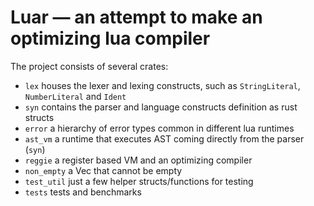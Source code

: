 # Luar — an attempt to make an optimizing lua compiler

The project consists of several crates:
- `lex` houses the lexer and lexing constructs, such as `StringLiteral`, `NumberLiteral` and `Ident`
- `syn` contains the parser and language constructs definition as rust structs
- `error` a hierarchy of error types common in different lua runtimes
- `ast_vm` a runtime that executes AST coming directly from the parser (`syn`)
- `reggie` a register based VM and an optimizing compiler
- `non_empty` a Vec that cannot be empty
- `test_util` just a few helper structs/functions for testing
- `tests` tests and benchmarks
